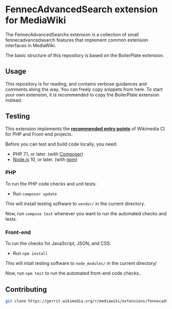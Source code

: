 # FennecAdvancedSearch extension for MediaWiki

The FennecAdvancedSearchs extension is a collection of small fennecadvancedsearch features that implement
common extension interfaces in MediaWiki.

The basic structure of this repository is based on the BoilerPlate extension.

## Usage

This repository is for reading, and contains verbose guidances and comments
along the way. You can freely copy snippets from here. To start your own
extension, it is recommended to copy the BoilerPlate extension instead.

## Testing

This extension implements the **[recommended entry points](https://www.mediawiki.org/wiki/Continuous_integration/Entry_points)** of Wikimedia CI for PHP and Front-end projects.

Before you can test and build code locally, you need:

* PHP 7.1, or later. (with [Composer](https://getcomposer.org/))
* [Node.js](https://nodejs.org/en/) 10, or later. (with [npm](https://nodejs.org/en/download/package-manager/))

### PHP

To run the PHP code checks and unit tests:

* Run `composer update`

This will install testing software to `vendor/` in the current directory.

Now, run `compose test` whenever you want to run the automated checks and tests.

### Front-end

To run the checks for JavaScript, JSON, and CSS:

* Run `npm install`

This will intall testing software to `node_modules/` in the current directory/

Now, run `npm test` to run the automated front-end code checks..

## Contributing

```bash
git clone https://gerrit.wikimedia.org/r/mediawiki/extensions/fennecadvancedsearchs.git
```
